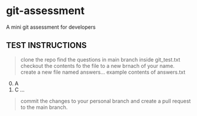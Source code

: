 # git-assessment
A mini git assessment for developers

## TEST INSTRUCTIONS

> clone the repo
> find the questions in main branch inside git_test.txt
> checkout the contents fo the file to a new brnach of your name.
> create a new file named answers...
    example contents of answers.txt
0. A
1. C
...
> commit the changes to your personal branch and create a pull request to the main branch.